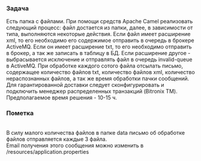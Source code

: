 ### Задача
Есть папка с файлами.
При помощи средств Apache Camel реализовать следующий процесс:
файл достается из папки, далее,
в зависимости от типа, выполняются некоторые действия.
Если файл имеет расширение xml, то его необходимо его содержимое отправить в очередь в брокере ActiveMQ.
Если он имеет расширение txt, то его необходимо отправить в брокер, а так же записать в таблицу в БД.
Если расширение другое - выбрасывается исключение и отправлять файл в очередь invalid-queue в ActiveMQ.
При обработке каждого сотого файла отсылать письмо, содержащее количество файлов txt, количество файлов xml,
количество нераспознанных файлов, а так же время обработки пачки сообщений.
Для гарантированной доставки следует сконфигурировать и подключить менеджер распределенных транзакций (Bitronix TM).
Предполагаемое время решения - 10-15 ч.

### Пометка
<br>В силу малого количества файлов в папке data письмо об обработке файлов отправляется каждые 3 файла.
<br>Email получения этого сообщения можно изменить в /resources/application.properties